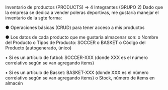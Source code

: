 Inventario de productos (PRODUCTS) =&gt; 4 Integrantes (GRUPO 2)
Dado que la empresa se dedica a vender poleras deportivas, me gustaría manejar el inventario de la sgte
forma:

● Operaciones básicas (CRUD) para tener acceso a mis productos

● Los datos de cada producto que me gustaría almacenar son:
    o Nombre del Producto
    o Tipos de Producto: SOCCER o BASKET
    o Código del Producto (autogenerado, único)

▪ Si es un artículo de futbol: SOCCER-XXX (donde XXX es el número correlativo
según se van agregando items)

▪ Si es un artículo de Basket: BASKET-XXX (donde XXX es el número correlativo
según se van agregando items)
    o Stock, número de items en almacén